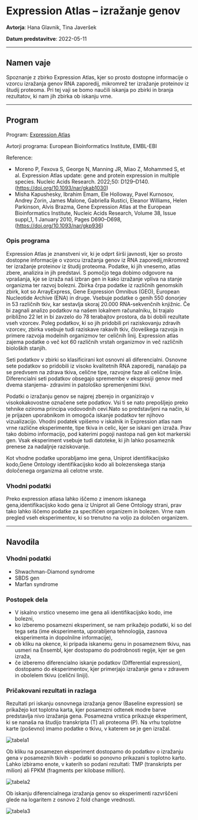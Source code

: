 # Expression Atlas – izražanje genov


**Avtorja**: Hana Glavnik, Tina Javeršek

**Datum predstavitve**: 2022-05-11

---
## Namen vaje
Spoznanje z zbirko Expression Atlas, kjer so prosto dostopne informacije o vzorcu izražanja genov RNA zaporedij, mikromrež ter izražanje proteinov iz študij proteoma. Pri tej vaji se bomo naučili iskanja po zbirki in branja rezultatov, ki nam jih zbirka ob iskanju vrne. 

---
## Program
Program: [Expression Atlas](https://www.ebi.ac.uk/gxa/home)

Avtorji programa: European Bioinformatics Institute, EMBL-EBI

Reference:
- Moreno P, Fexova S, George N, Manning JR, Miao Z, Mohammed S, et al. Expression Atlas update: gene and protein expression in multiple species. Nucleic Acids Research. 2022;50: D129–D140. (https://doi.org/10.1093/nar/gkab1030) 
- Misha Kapushesky, Ibrahim Emam, Ele Holloway, Pavel Kurnosov, Andrey Zorin, James Malone, Gabriella Rustici, Eleanor Williams, Helen Parkinson, Alvis Brazma, Gene Expression Atlas at the European Bioinformatics Institute, Nucleic Acids Research, Volume 38, Issue suppl_1, 1 January 2010, Pages D690–D698, (https://doi.org/10.1093/nar/gkp936)


### Opis programa
Expression Atlas je znanstveni vir, ki je odprt širši javnosti, kjer so prosto dostopne informacije o vzorcu izražanja genov iz RNA zaporedij,mikromrež ter izražanje proteinov iz študij proteoma. Podatke, ki jih vnesemo, atlas zbere, analizira in jih predstavi. S pomočjo tega dobimo odgovore na vprašanja, kje se izraža naš izbran gen in kako izražanje vpliva na stanje organizma ter razvoj bolezni. Zbirka črpa podatke iz različnih genomskih zbirk, kot so ArrayExpress, Gene Expression Omnibus (GEO), European Nucleotide Archive (ENA) in druge. Vsebuje podatke o genih 550 donorjev in 53 različnih tkiv, kar sestavlja skoraj 20.000  RNA-sekvenčnih knjižnic. Če bi zagnali analizo podatkov na našem lokalnem računalniku, bi trajalo približno 22 let in bi zavzelo do 78 terabajtov prostora, da bi dobili rezultate vseh vzorcev. Poleg podatkov, ki so jih pridobili pri raziskovanju zdravih vzorcev, zbirka vsebuje tudi raziskave rakavih tkiv, človeškega razvoja in primere razvoja modelnih organizmov ter celičnih linij. Expression atlas zajema podatke o več kot 60 različnih vrstah organizmov in več različnih bioloških stanjih.

Seti podatkov v zbirki so klasificirani kot osnovni ali diferencialni. Osnovne sete podatkov so pridobili iz visoko kvalitetnih RNA zaporedij, nanašajo pa se predvsem na zdrava tkiva, celične tipe, razvojne faze ali celične linije. Diferencialni seti podatkov obsegajo spremembe v ekspresiji genov med dvema stanjema- zdravimi in patološko spremenjenimi tkivi. 

Podatki o izražanju genov se najprej zberejo in organizirajo v visokokakovostne označene sete podatkov. Vsi ti se nato prepošljejo preko  tehnike oziroma principa vodovodnih cevi.Nato so predstavljeni na način, ki je prijazen uporabnikom in omogoča iskanje podatkov ter njihovo vizualizacijo. Vhodni podatek vpišemo v iskalnik in Expression atlas nam vrne različne eksperimente, tipe tkiva in celic, kjer se iskani gen izraža. Prav tako dobimo informacijo, pod katerimi pogoji nastopa naš gen kot markerski gen. Vsak eksperiment vsebuje tudi datoteke, ki jih lahko posameznik prenese za nadaljnje raziskovanje. 

Kot vhodne podatke uporabljamo ime gena, Uniprot identifikacijsko kodo,Gene Ontology identifikacijsko kodo ali bolezenskega stanja določenega organizma ali celotne vrste.  

### Vhodni podatki

Preko expression atlasa lahko iščemo z imenom iskanega gena,identifikacijsko kodo gena iz Uniprot ali Gene Ontology strani, prav tako lahko iščemo podatke za specifičen organizem in bolezen. Vrne nam pregled vseh eksperimentov, ki so trenutno na voljo za določen organizem.

---
## Navodila
### Vhodni podatki
- Shwachman-Diamond syndrome
- SBDS gen
- Marfan syndrome

### Postopek dela
- V iskalno vrstico vnesemo ime gena ali identifikacijsko kodo, ime bolezni,
- ko izberemo posamezni eksperiment, se nam prikažejo podatki, ki so del tega seta (ime eksperimenta, uporabljena tehnologija, zasnova eksperimenta in dopolnilne informacije),
- ob kliku na okence, ki pripada iskanemu genu in posameznem tkivu, nas usmeri na Ensembl, kjer dostopamo do podrobnosti regije, kjer se gen izraža,
- če izberemo diferencialno iskanje podatkov (Differential expression), dostopamo do eksperimentov, kjer primerjajo izražanje gena v zdravem in obolelem tkivu (celični liniji).

### Pričakovani rezultati in razlaga
Rezultati pri iskanju osnovnega izražanja genov (Baseline expression) se prikažejo kot toplotna karta, kjer posamezni odtenek modre barve predstavlja nivo izražanja gena. Posamezna vrstica prikazuje eksperiment, ki se nanaša na študijo transkripta (T) ali proteoma (P). Na vrhu toplotne karte (poševno) imamo podatke o tkivu, v katerem se je gen izražal.

![tabela1](s17-expression-atlas-1.jpg)
 
Ob kliku na posamezen eksperiment dostopamo do podatkov o izražanju gena v posameznih tkivih - podatki so ponovno prikazani s toplotno karto. Lahko izbiramo enote, v katerih so podani rezultati: TMP (transkripts per milion) ali FPKM (fragments per kilobase million).

![tabela2](s17-expression-atlas-2.jpg)

Ob iskanju diferencialnega izražanja genov so eksperimenti razvrščeni glede na logaritem z osnovo 2 fold change vrednosti.  

![tabela3](s17-expression-atlas-3.jpg)

